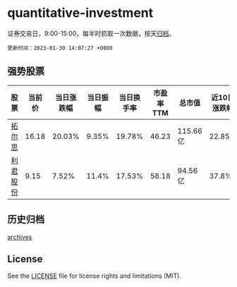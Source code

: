 # quantitative-investment

证券交易日，9:00-15:00，每半时抓取一次数据，按天[归档](archives)。

`更新时间：2023-01-30 14:07:27 +0800`

## 强势股票

|股票|当前价|当日涨跌幅|当日振幅|当日换手率|市盈率TTM|总市值|近10日涨跌幅|
|----|----|----|----|----|----|----|----|
|[拓尔思](https://xueqiu.com/S/SZ300229)|16.18|20.03%|9.35%|19.78%|46.23|115.66亿|22.85%|
|[利君股份](https://xueqiu.com/S/SZ002651)|9.15|7.52%|11.4%|17.53%|58.18|94.56亿|37.8%|

## 历史归档

[archives](archives)

## License

See the [LICENSE](LICENSE) file for license rights and limitations (MIT).